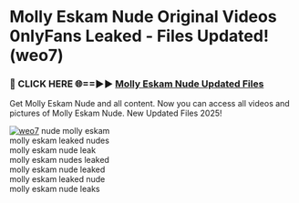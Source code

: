 # Molly Eskam Nude Original Videos 0nlyFans Leaked - Files Updated! (weo7)

<h3>🔴 CLICK HERE 🌐==►► <a href="https://tinyurl.com/52m3yx9h" rel="nofollow">Molly Eskam Nude Updated Files</a></h3>

Get Molly Eskam Nude and all content. Now you can access all videos and pictures of Molly Eskam Nude. New Updated Files 2025!

[![weo7](https://i.imgur.com/TnHtlc8.gif)](https://tinyurl.com/52m3yx9h)
nude molly eskam<br>
molly eskam leaked nudes<br>
molly eskam nude leak<br>
molly eskam nudes leaked<br>
molly eskam nude leaked<br>
molly eskam leaked nude<br>
molly eskam nude leaks